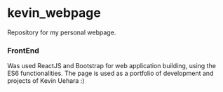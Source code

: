 # kevin_webpage
Repository for my personal webpage.

<h3>FrontEnd</h3>
Was used ReactJS and Bootstrap for web application building, using the ES6 functionalities. The page is used as a portfolio of development and projects of Kevin Uehara :)
